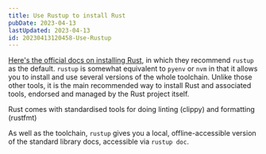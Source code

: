 ```yaml
---
title: Use Rustup to install Rust
pubDate: 2023-04-13
lastUpdated: 2023-04-13
id: 20230413120458-Use-Rustup
---
```


[Here's the official docs on installing Rust](https://www.rust-lang.org/tools/install), in which they recommend `rustup` as the default. `rustup` is somewhat equivalent to `pyenv` or `nvm` in that it allows you to install and use several versions of the whole toolchain. Unlike those other tools, it is the main recommended way to install Rust and associated tools, endorsed and managed by the Rust project itself.

Rust comes with standardised tools for doing linting (clippy) and formatting (rustfmt)

As well as the toolchain, `rustup` gives you a local, offline-accessible version of the standard library docs, accessible via `rustup doc`.
